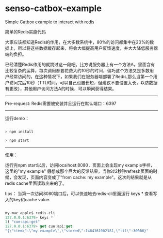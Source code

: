 # senso-catbox-example

Simple Catbox example to interact with redis

简单的Redis实施代码

大家应该都知道Redis的作用，在大多数系统中，80%的访问都集中在20%的数据上，所以将这些数据缓存起来，将会大幅提高用户反馈速度，并大大降低服务器端的负担。

已经清楚Redis作用的就跳过这一段吧。比方说服务器上有一个方法A，里面含有比较复杂的运算，每次调用都要花费大约10秒的时间，偏巧这个方法又是多数用户经常访问的，在这种情况下，如果我们在服务器端部署了Redis,那么当第一个用户访问完后10秒（TTL时间，可以自己设置长短，但建议不要设置太长，以防数据有更改），其他用户访问方法A的时候，可以瞬间获得结果。

----------

Pre-request: 
Redis需要被安装并且运行在默认端口：6397

----------
运行demo：

```js

> npm install

> npm start

```

----------
使用：

运行完npm start以后，访问localhost:8080，页面上会出现my example字样，这里的"my example" 假想成那个巨大的反馈结果，当你过2秒钟refresh页面的时候，会发现，页面内容变成了"from cache: my example"。这次的结果就是从redis cache里面读取出来的了。

tips：
当第一次访问8080端口后，可以快速地去redis-cli里面运行 keys * 查看写入的key和cache value.

```js

my-mac apple$ redis-cli
127.0.0.1:6379> keys *
1) "cue:api:get"
127.0.0.1:6379> get cue:api:get
"{\"item\":\"my example\",\"stored\":1464161002181,\"ttl\":30000}"

```
